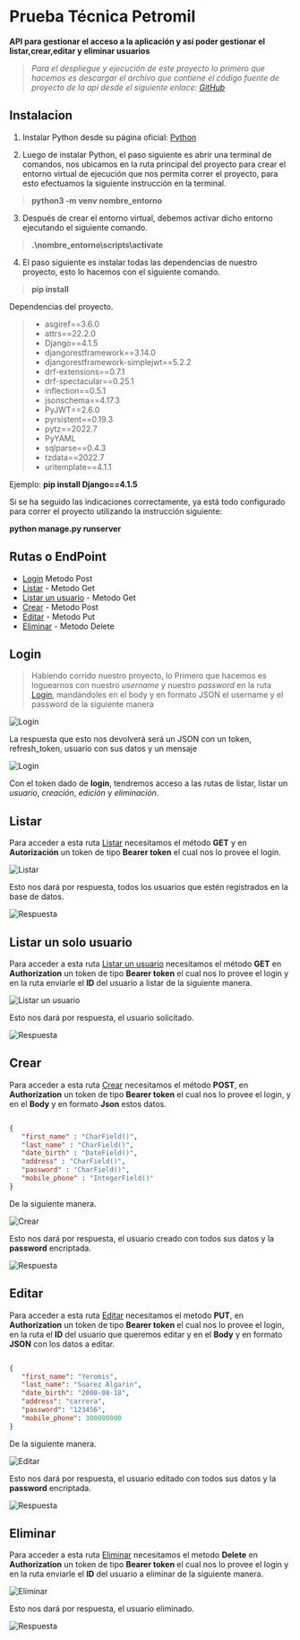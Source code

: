 # Prueba Técnica Petromil


**API para gestionar el acceso a la aplicación y así poder gestionar
el listar,crear,editar y eliminar usuarios**


> *Para el despliegue y ejecución de este proyecto lo primero que hacemos es descargar el archivo que contiene el código fuente de proyecto de la api desde el siguiente enlace: [GitHub](https://github.com/YeroDev/Prueba_tecnica_petromil.git "Prueba_tecnica_petromil")* 

## Instalacion
1. Instalar Python desde su página oficial: [Python](https://www.python.org/downloads/ "Python")


2. Luego de instalar Python, el paso siguiente es abrir una terminal de comandos, nos ubicamos en la ruta principal del proyecto para crear el entorno virtual de ejecución que nos permita correr el proyecto, para esto efectuamos la siguiente instrucción en la terminal. 

>**python3 -m venv nombre_entorno**

3. Después de crear el entorno virtual, debemos activar dicho entorno ejecutando el siguiente comando. 

>**.\nombre_entorno\scripts\activate**

4. El paso siguiente es instalar todas las dependencias de nuestro proyecto, esto lo hacemos con el siguiente comando.  

>**pip install**

Dependencias del proyecto.

> * asgiref==3.6.0
> * attrs==22.2.0
> * Django==4.1.5
> * djangorestframework==3.14.0
> * djangorestframework-simplejwt==5.2.2
> * drf-extensions==0.7.1
> * drf-spectacular==0.25.1
> * inflection==0.5.1
> * jsonschema==4.17.3
> * PyJWT==2.6.0
> * pyrsistent==0.19.3
> * pytz==2022.7
> * PyYAML
> * sqlparse==0.4.3
> * tzdata==2022.7
> * uritemplate==4.1.1

Ejemplo: **pip install Django==4.1.5**

Si se ha seguido las indicaciones correctamente, ya está todo configurado para correr el proyecto utilizando la instrucción siguiente:

**python manage.py runserver**


## Rutas o EndPoint
* [Login](http://localhost:8000/api/login/ "Login")   Metodo Post
* [Listar](http://localhost:8000/v1/users/ "Listar")  - Metodo Get
* [Listar un usuario](http://localhost:8000/v1/users/1/ "Listar un usuario")  - Metodo Get
* [Crear](http://localhost:8000/v1/users/ "Crear")  - Metodo Post
* [Editar](http://localhost:8000/v1/users/1/ "Editar")  - Metodo Put
* [Eliminar](http://localhost:8000/v1/users/1/ "Eliminar")  - Metodo Delete



## Login


> Habiendo corrido nuestro proyecto, lo Primero que hacemos es loguearnos con nuestro *username* y nuestro *password* en la ruta [Login](http://localhost:8000/api/login/ "Login"), mandándoles en el body y en formato JSON el username y el password de la siguiente manera

![Login](imagenes_apis/Login.png)

La respuesta que esto nos devolverá será un JSON con un token, refresh_token, usuario con sus datos y un mensaje


![Login](imagenes_apis/Respuesta_login.PNG)



 Con el token dado de **login**, tendremos acceso a las rutas de listar, listar un *usuario*, *creación*, *edición* y *eliminación*.



## Listar


Para acceder a esta ruta [Listar](http://localhost:8000/v1/users/ "Listar") necesitamos el método **GET** y en **Autorización** un token de tipo **Bearer token** el cual nos lo provee el login.

![Listar](imagenes_apis/Listar_usuarios_creados.PNG)



Esto nos dará por respuesta, todos los usuarios que estén registrados en la base de datos.

![Respuesta](imagenes_apis/Respuesta_Listar_usuarios.PNG)





## Listar un solo usuario


Para acceder a esta ruta [Listar un usuario](http://localhost:8000/v1/users/1/ "Listar un usuario") necesitamos el método **GET** en **Authorization** un token de tipo **Bearer token** el cual nos lo provee el login y en la ruta enviarle el **ID** del usuario a listar de la siguiente manera.

![Listar un usuario](imagenes_apis/Listar_un_usuario.PNG)



Esto nos dará por respuesta, el usuario solicitado.

![Respuesta](imagenes_apis/Respuesta_listar_un_usuario.PNG)







## Crear

Para acceder a esta ruta [Crear](http://localhost:8000/v1/users/ "Crear") necesitamos el método **POST**, en **Authorization** un token de tipo **Bearer token** el cual nos lo provee el login, y en el **Body** y en formato **Json** estos datos.

 ```Json

 {
    "first_name" : "CharField()",
    "last_name" : "CharField()",
    "date_birth" : "DateField()",
    "address" : "CharField()",
    "password" : "CharField()",
    "mobile_phone" : "IntegerField()"
}

 ```

De la siguiente manera.



![Crear](imagenes_apis/Crear_usuario.PNG)



Esto nos dará por respuesta, el usuario creado con todos sus datos y la **password** encriptada.

![Respuesta](imagenes_apis/respuesta_crear_usuario.PNG)





## Editar

Para acceder a esta ruta [Editar](http://localhost:8000/v1/users/1/ "Editar") necesitamos el metodo **PUT**, en **Authorization** un token de tipo **Bearer token** el cual nos lo provee el login, en la ruta el **ID** del usuario que queremos editar y en el **Body** y en formato **JSON** con los datos a editar.

 ```Json

{
    "first_name": "Yeromis",
    "last_name": "Suarez Algarin",
    "date_birth": "2000-08-18",
    "address": "carrera",
    "password": "123456",
    "mobile_phone": 300000000
}

 ```

De la siguiente manera.



![Editar](imagenes_apis/Actualizar_un_usuario.PNG)



Esto nos dará por respuesta, el usuario editado con todos sus datos y la **password** encriptada.

![Respuesta](imagenes_apis/Respuesta_editar_un_usuario.PNG)





## Eliminar



Para acceder a esta ruta [Eliminar](http://localhost:8000/v1/users/1/ "Eliminar") necesitamos el metodo **Delete** en **Authorization** un token de tipo **Bearer token** el cual nos lo provee el login y en la ruta enviarle el **ID** del usuario a eliminar de la siguiente manera.

![Eliminar](imagenes_apis/Eliminar.PNG)



Esto nos dará por respuesta, el usuario eliminado.

![Respuesta](imagenes_apis/Respuesta_eliminar.PNG)